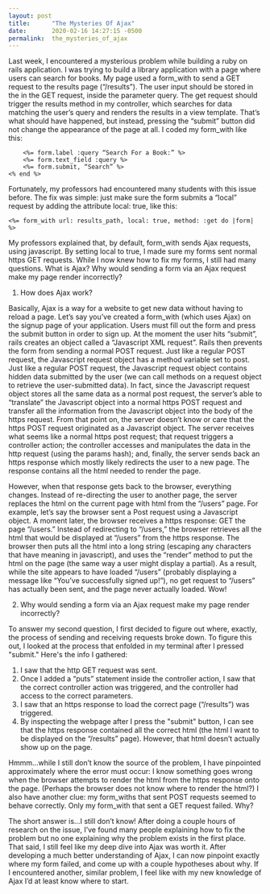 ```yaml
---
layout: post
title:      "The Mysteries Of Ajax"
date:       2020-02-16 14:27:15 -0500
permalink:  the_mysteries_of_ajax
---
```




Last week, I encountered a mysterious problem while building a ruby on rails application. I was trying to build a library application with a page where users can search for books. My page used a form_with to send a GET request to the results page (“/results”). The user input should be stored in the in the GET request, inside the parameter query. The get request should trigger the results method in my controller, which searches for data matching the user’s query and renders the results in a view template. That’s what should have happened, but instead, pressing the “submit” button did not change the appearance of the page at all. I coded my form_with like this: 

```<%= form_with url: results_path, method: :get do |form| %>
	<%= form.label :query “Search For a Book:” %>
	<%= form.text_field :query %>
	<%= form.submit, “Search” %>
<% end %>
```

Fortunately, my professors had encountered many students with this issue before. The fix was simple: just make sure the form submits a “local” request by adding the attribute local: true, like this: 

```<%= form_with url: results_path, local: true, method: :get do |form| %>```

My professors explained that, by default, form_with sends Ajax requests, using javascript. By setting local to true, I made sure my forms sent normal https GET requests. While I now knew how to fix my forms, I still had many questions. What is Ajax? Why would sending a form via an Ajax request make my page render incorrectly?

1. How does Ajax work?

Basically, Ajax is a way for a website to get new data without having to reload a page. Let’s say you’ve created a form_with (which uses Ajax) on the signup page of your application. Users must fill out the form and press the submit button in order to sign up. At the moment the user hits “submit”, rails creates an object called a “Javascript XML request”. Rails then prevents the form from sending a normal POST request. Just like a regular POST request, the Javascript request object has a method variable set to post. Just like a regular POST request, the Javascript request object contains hidden data submitted by the user (we can call methods on a request object to retrieve the user-submitted data). In fact, since the Javascript request object stores all the same data as a normal post request, the server’s able to “translate” the Javascript object into a normal https POST request and transfer all the information from the Javascript object into the body of the https request. From that point on, the server doesn’t know or care that the https POST request originated as a Javascript object. The server receives what seems like a normal https post request; that request triggers a controller action; the controller accesses and manipulates the data in the http request (using the params hash); and, finally, the server sends back an https response which mostly likely redirects the user to a new page. The response contains all the html needed to render the page.

However, when that response gets back to the browser, everything changes. Instead of  re-directing the user to another page, the server replaces the html on the current page with html from the “/users” page. For example, let’s say the browser sent a Post request using a Javascript object. A moment later, the browser receives a https response: GET the page “/users.” Instead of redirecting to “/users,” the browser retrieves all the html that would be displayed at “/users” from the https response. The browser then puts all the html into a long string (escaping any characters that have meaning in javascript), and uses the “render” method to put the html on the page (the same way a user might display a partial). As a result, while the site appears to have loaded “/users” (probably displaying a message like “You’ve successfully signed up!”), no get request to “/users” has actually been sent, and the page never actually loaded. Wow!

2. Why would sending a form via an Ajax request make my page render incorrectly?

To answer my second question, I first decided to figure out where, exactly, the process of sending and receiving requests broke down. To figure this out, I looked at the process that enfolded in my terminal after I pressed "submit." Here's the info I gathered:

1. I saw that the http GET request was sent. 
2. Once I added a “puts” statement inside the controller action, I saw that the correct controller action was triggered, and the controller had access to the correct parameters.
3. I saw that an https response to load the correct page (“/results”) was triggered.
4. By inspecting the webpage after I press the "submit" button, I can see that the https response contained all the correct html (the html I want to be displayed on the “/results” page). However, that html doesn’t actually show up on the page.

Hmmm…while I still don’t know the source of the problem, I have pinpointed approximately where the error must occur: I know something goes wrong when the browser attempts to render the html from the https response onto the page. (Perhaps the browser does not know where to render the html?)
	I also have another clue: my form_withs that sent POST requests seemed to behave correctly. Only my form_with that sent a GET request failed. Why? 
	
The short answer is…I still don’t know! After doing a couple hours of research on the issue, I’ve found many people explaining how to fix the problem but no one explaining why the problem exists in the first place. That said, I still feel like my deep dive into Ajax was worth it. After developing a much better understanding of Ajax, I can now pinpoint exactly where my form failed, and come up with a couple hypotheses about why. If I encountered another, similar problem, I feel like with my new knowledge of Ajax I’d at least know where to start.
